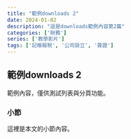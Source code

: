 ```yaml
---
title: "範例downloads 2"
date: 2024-01-02
description: "這是downloads範例內容第2篇"
categories: ['財務']
series: ['教學影片']
tags: ['記帳報稅', '公司設立', '簽證']
---
```


## 範例downloads 2

範例內容，僅供測試列表與分頁功能。

### 小節
這裡是本文的小節內容。